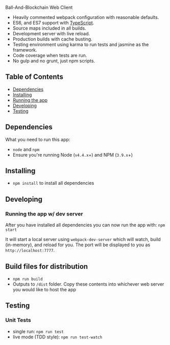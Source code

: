 Ball-And-Blockchain Web Client

* Heavily commented webpack configuration with reasonable defaults.
* ES6, and ES7 support with [TypeScript](https://www.typescriptlang.org/).
* Source maps included in all builds.
* Development server with live reload.
* Production builds with cache busting.
* Testing environment using karma to run tests and jasmine as the framework.
* Code coverage when tests are run.
* No gulp and no grunt, just npm scripts.

## Table of Contents

* [Dependencies](#dependencies)
* [Installing](#installing)
* [Running the app](#running-the-app)
* [Developing](#developing)
* [Testing](#testing)

## Dependencies

What you need to run this app:
* `node` and `npm`
* Ensure you're running Node (`v4.4.x`+) and NPM (`3.9.x`+)

## Installing

* `npm install` to install all dependencies

## Developing

### Running the app w/ dev server

After you have installed all dependencies you can now run the app with:
`npm start`

It will start a local server using `webpack-dev-server` which will watch, build (in-memory), and reload for you. The port will be displayed to you as `http://localhost:7777`. 

## Build files for distribution

* `npm run build`
* Outputs to `/dist` folder. Copy these contents into whichever web server you would like to host the app

## Testing

### Unit Tests

* single run: `npm run test`
* live mode (TDD style): `npm run test-watch`
